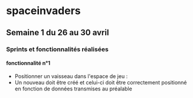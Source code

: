 # spaceinvaders

## Semaine 1 du 26 au 30 avril

### Sprints et fonctionnalités réalisées

#### fonctionnalité n°1

- Positionner un vaisseau dans l'espace de jeu : 
 - Un nouveau doit être créé et celui-ci doit être correctement positionné en fonction de données transmises au préalable

